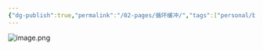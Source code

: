 ```yaml
---
{"dg-publish":true,"permalink":"/02-pages/循环缓冲/","tags":["personal/blog","os"]}
---
```


![image.png](https://yelanyanyu-img-bed.oss-cn-hangzhou.aliyuncs.com/img/blog/2024/08/20240809192248.png)
